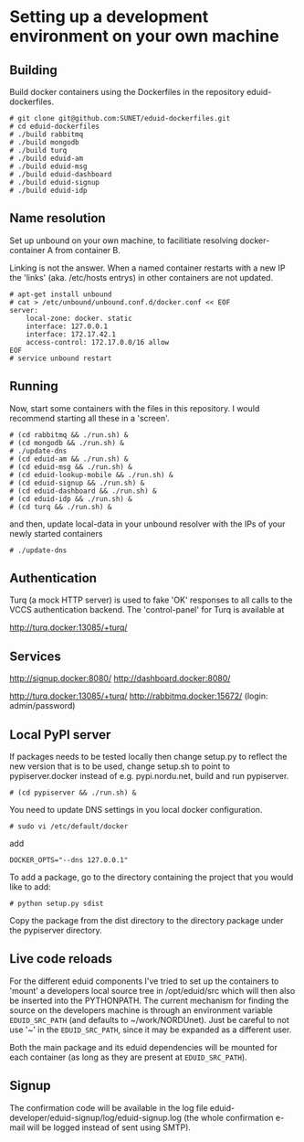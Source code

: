 Setting up a development environment on your own machine
========================================================


Building
--------

Build docker containers using the Dockerfiles in the repository
eduid-dockerfiles.

    # git clone git@github.com:SUNET/eduid-dockerfiles.git
    # cd eduid-dockerfiles
    # ./build rabbitmq
    # ./build mongodb
    # ./build turq
    # ./build eduid-am
    # ./build eduid-msg
    # ./build eduid-dashboard
    # ./build eduid-signup
    # ./build eduid-idp


Name resolution
---------------

Set up unbound on your own machine, to facilitiate resolving docker-container
A from container B.

Linking is not the answer. When a named container restarts with a new IP the
'links' (aka. /etc/hosts entrys) in other containers are not updated.

    # apt-get install unbound
    # cat > /etc/unbound/unbound.conf.d/docker.conf << EOF
    server:
        local-zone: docker. static
        interface: 127.0.0.1
        interface: 172.17.42.1
        access-control: 172.17.0.0/16 allow
    EOF
    # service unbound restart


Running
-------

Now, start some containers with the files in this repository. I would recommend
starting all these in a 'screen'.

    # (cd rabbitmq && ./run.sh) &
    # (cd mongodb && ./run.sh) &
    # ./update-dns
    # (cd eduid-am && ./run.sh) &
    # (cd eduid-msg && ./run.sh) &
    # (cd eduid-lookup-mobile && ./run.sh) &
    # (cd eduid-signup && ./run.sh) &
    # (cd eduid-dashboard && ./run.sh) &
    # (cd eduid-idp && ./run.sh) &
    # (cd turq && ./run.sh) &

and then, update local-data in your unbound resolver with the IPs of your
newly started containers

    # ./update-dns


Authentication
--------------

Turq (a mock HTTP server) is used to fake 'OK' responses to all calls to the
VCCS authentication backend. The 'control-panel' for Turq is available at

  http://turq.docker:13085/+turq/


Services
--------

  http://signup.docker:8080/
  http://dashboard.docker:8080/

  http://turq.docker:13085/+turq/
  http://rabbitmq.docker:15672/   (login: admin/password)

Local PyPI server
-----------------

If packages needs to be tested locally then change setup.py to reflect
the new version that is to be used, change setup.sh to point to
pypiserver.docker instead of e.g. pypi.nordu.net, build and run pypiserver.

    # (cd pypiserver && ./run.sh) &

You need to update DNS settings in you local docker configuration.

    # sudo vi /etc/default/docker

add

    DOCKER_OPTS="--dns 127.0.0.1"

To add a package, go to the directory containing the project that
you would like to add:

    # python setup.py sdist

Copy the package from the dist directory to the directory package
under the pypiserver directory.

Live code reloads
-----------------

For the different eduid components I've tried to set up the containers to
'mount' a developers local source tree in /opt/eduid/src which will then
also be inserted into the PYTHONPATH. The current mechanism for finding the
source on the developers machine is through an environment variable
`EDUID_SRC_PATH` (and defaults to ~/work/NORDUnet). Just be careful to not
use '~' in the `EDUID_SRC_PATH`, since it may be expanded as a different user.

Both the main package and its eduid dependencies will be mounted for each 
container (as long as they are present at `EDUID_SRC_PATH`).


Signup
------

The confirmation code will be available in the log file
eduid-developer/eduid-signup/log/eduid-signup.log (the whole confirmation
e-mail will be logged instead of sent using SMTP).
